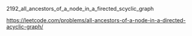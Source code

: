 2192_all_ancestors_of_a_node_in_a_firected_scyclic_graph

https://leetcode.com/problems/all-ancestors-of-a-node-in-a-directed-acyclic-graph/
